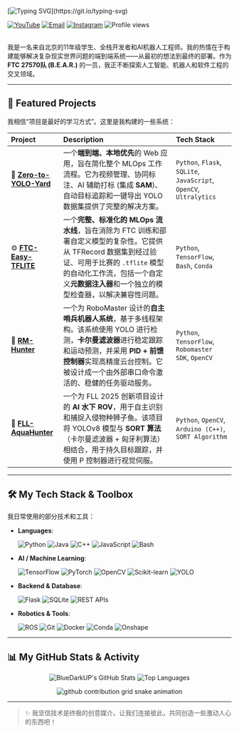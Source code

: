 [![Typing SVG](https://readme-typing-svg.demolab.com?font=Fira+Code&pause=1000&vCenter=true&width=435&lines=Hey%F0%9F%91%8B%2C+I'm+BlueDarkUP.;A+Full-Stack+Developer;An+AI+Robotics+Engineer;A+Passionate+Innovator.)](https://git.io/typing-svg)


<!-- 2. 社交链接 & 访客统计 -->
<div align="left">
  <a href="https://www.youtube.com/@BlueDarkUP" target="_blank"><img src="https://img.shields.io/badge/YouTube-%23FF0000.svg?style=for-the-badge&logo=YouTube&logoColor=white" alt="YouTube"/></a>
  <a href="mailto:BlueDarkUP@Gmail.com"><img src="https://img.shields.io/badge/Gmail-D14836?style=for-the-badge&logo=gmail&logoColor=white" alt="Email"/></a>
  <a href="https://www.instagram.com/bluedarkup/" target="_blank"><img src="https://img.shields.io/badge/Instagram-%23E4405F.svg?style=for-the-badge&logo=Instagram&logoColor=white" alt="Instagram"/></a>
  <!-- 访客计数器 -->
  <img src="https://komarev.com/ghpvc/?username=bluedarkup&label=Profile%20Views&color=blueviolet&style=for-the-badge" alt="Profile views"/>
</div>

<br>

我是一名来自北京的11年级学生、全栈开发者和AI机器人工程师。我的热情在于构建能够解决复杂现实世界问题的端到端系统——从最初的想法到最终的部署。作为 **FTC 27570队 (B.E.A.R.)** 的一员，我正不断探索人工智能、机器人和软件工程的交叉领域。

---

## 🚀 Featured Projects
我相信“项目是最好的学习方式”。这里是我构建的一些系统：

| Project | Description | Tech Stack |
| :--- | :--- | :--- |
| 📍 **[Zero-to-YOLO-Yard](https://github.com/BlueDarkUP/Zero2YoloYard)** | 一个**端到端、本地优先**的 Web 应用，旨在简化整个 MLOps 工作流程。它为视频管理、协同标注、AI 辅助打标 (集成 **SAM**)、自动目标追踪和一键导出 YOLO 数据集提供了完整的解决方案。 | `Python`, `Flask`, `SQLite`, `JavaScript`, `OpenCV`, `Ultralytics` |
| ⚙️ **[FTC-Easy-TFLITE](https://github.com/BlueDarkUP/FTC-Easy-TFLITE)** | 一个**完整、标准化的 MLOps 流水线**，旨在消除为 FTC 训练和部署自定义模型的复杂性。它提供从 TFRecord 数据集到经过验证、可用于比赛的 `.tflite` 模型的自动化工作流，包括一个自定义**元数据注入器**和一个独立的模型检查器，以解决兼容性问题。 | `Python`, `TensorFlow`, `Bash`, `Conda` |
| 🤖 **[RM-Hunter](https://github.com/BlueDarkUP/RM-Hunter)** | 一个为 RoboMaster 设计的**自主哨兵机器人系统**，基于多线程架构。该系统使用 YOLO 进行检测，**卡尔曼滤波器**进行稳定跟踪和运动预测，并采用 **PID + 前馈控制器**实现高精度云台控制。它被设计成一个由外部串口命令激活的、稳健的任务驱动服务。 | `Python`, `TensorFlow`, `Robomaster SDK`, `OpenCV` |
| 🌊 **[FLL-AquaHunter](https://github.com/BlueDarkUP/FLL-AquaHunter)** | 一个为 FLL 2025 创新项目设计的 **AI 水下 ROV**，用于自主识别和捕捉入侵物种狮子鱼。该项目将 YOLOv8 模型与 **SORT 算法**（卡尔曼滤波器 + 匈牙利算法）相结合，用于持久目标跟踪，并使用 P 控制器进行视觉伺服。 | `Python`, `OpenCV`, `Arduino (C++)`, `SORT Algorithm` |

---

## 🛠️ My Tech Stack & Toolbox

我日常使用的部分技术和工具：

- **Languages**:
  <p>
    <img src="https://img.shields.io/badge/Python-3776AB?style=for-the-badge&logo=python&logoColor=white" alt="Python"/>
    <img src="https://img.shields.io/badge/Java-ED8B00?style=for-the-badge&logo=java&logoColor=white" alt="Java"/>
    <img src="https://img.shields.io/badge/C++-00599C?style=for-the-badge&logo=cplusplus&logoColor=white" alt="C++"/>
    <img src="https://img.shields.io/badge/JavaScript-F7DF1E?style=for-the-badge&logo=javascript&logoColor=black" alt="JavaScript"/>
    <img src="https://img.shields.io/badge/Bash-4EAA25?style=for-the-badge&logo=gnubash&logoColor=white" alt="Bash"/>
  </p>

- **AI / Machine Learning**:
  <p>
    <img src="https://img.shields.io/badge/TensorFlow-FF6F00?style=for-the-badge&logo=tensorflow&logoColor=white" alt="TensorFlow"/>
    <img src="https://img.shields.io/badge/PyTorch-EE4C2C?style=for-the-badge&logo=pytorch&logoColor=white" alt="PyTorch"/>
    <img src="https://img.shields.io/badge/OpenCV-5C3EE8?style=for-the-badge&logo=opencv&logoColor=white" alt="OpenCV"/>
    <img src="https://img.shields.io/badge/scikit--learn-F7931E?style=for-the-badge&logo=scikit-learn&logoColor=white" alt="Scikit-learn"/>
    <img src="https://img.shields.io/badge/YOLO-00FFFF?style=for-the-badge&logo=yolo&logoColor=black" alt="YOLO"/>
  </p>
  
- **Backend & Database**:
  <p>
    <img src="https://img.shields.io/badge/Flask-000000?style=for-the-badge&logo=flask&logoColor=white" alt="Flask"/>
    <img src="https://img.shields.io/badge/SQLite-003B57?style=for-the-badge&logo=sqlite&logoColor=white" alt="SQLite"/>
    <img src="https://img.shields.io/badge/REST_APIs-0277BD?style=for-the-badge&logo=api&logoColor=white" alt="REST APIs"/>
  </p>

- **Robotics & Tools**:
  <p>
    <img src="https://img.shields.io/badge/ROS-22314E?style=for-the-badge&logo=ros&logoColor=white" alt="ROS"/>
    <img src="https://img.shields.io/badge/Git-F05032?style=for-the-badge&logo=git&logoColor=white" alt="Git"/>
    <img src="https://img.shields.io/badge/Docker-2496ED?style=for-the-badge&logo=docker&logoColor=white" alt="Docker"/>
    <img src="https://img.shields.io/badge/Conda-44A833?style=for-the-badge&logo=conda-forge&logoColor=white" alt="Conda"/>
    <img src="https://img.shields.io/badge/Onshape-2196F3?style=for-the-badge&logo=onshape&logoColor=white" alt="Onshape"/>
  </p>

---

## 📊 My GitHub Stats & Activity

<p align="center">
  <!-- GitHub 统计卡片 -->
  <img src="https://github-readme-stats.vercel.app/api?username=BlueDarkUP&show_icons=true&theme=dracula&rank_icon=github&hide_border=true" alt="BlueDarkUP's GitHub Stats" />
  <!-- 语言统计卡片 -->
  <img src="https://github-readme-stats.vercel.app/api/top-langs/?username=BlueDarkUP&layout=compact&theme=dracula&hide_border=true" alt="Top Languages" />
</p>

<!-- 动态贪吃蛇贡献图 (自动适配浅色/深色模式) -->
<!-- 💡 提示: 确保你已经设置好了生成此动画的 GitHub Action，否则图片将无法显示 -->
<p align="center">
  <picture>
    <source 
      media="(prefers-color-scheme: dark)" 
      srcset="https://raw.githubusercontent.com/BlueDarkUP/BlueDarkUP/output/github-contribution-grid-snake-dark.svg"
    />
    <source 
      media="(prefers-color-scheme: light)" 
      srcset="https://raw.githubusercontent.com/BlueDarkUP/BlueDarkUP/output/github-contribution-grid-snake.svg"
    />
    <img 
      alt="github contribution grid snake animation" 
      src="https://raw.githubusercontent.com/BlueDarkUP/BlueDarkUP/output/github-contribution-grid-snake.svg"
    />
  </picture>
</p>

---

> ✨ 我坚信技术是终极的创意媒介。让我们连接彼此，共同创造一些激动人心的东西吧！
